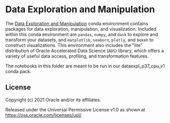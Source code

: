 Data Exploration and Manipulation
=================================

The [Data Exploration and Manipulation](https://docs.cloud.oracle.com/en-us/iaas/data-science/using/use-notebook-sessions.htm#conda_understand_environments) conda environment contains packages for data exploration, manipulation, and visualization.  Included within this conda environment are `pandas`, `numpy`, and `dask` to explore and transform your datasets, and `matplotlib`, `seaborn`, `plotly`, and `bokeh` to construct visualizations. This environment also includes the \"lite\" distribution of Oracle Accelerated Data Science (`ADS`) library, which offers a variety of useful data access, profiling, and transformation features. 


The notebooks in this folder are meant to be run in our dataexpl_p37_cpu_v1 conda pack.


## License

Copyright (c) 2021 Oracle and/or its affiliates.

Released under the Universal Permissive License v1.0 as shown at <https://oss.oracle.com/licenses/upl/>.
